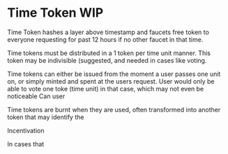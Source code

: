 # Time Token WIP
Time Token hashes a layer above timestamp and faucets free token to everyone requesting for past 12 hours if no other faucet in that time. 

Time tokens must be distributed in a 1 token per time unit manner. This token may be indivisible (suggested, and needed in cases like voting. 



Time tokens can either be issued from the moment a user passes one unit on, or simply minted and spent at the users request. User would only be able to vote one toke (time unit) in that case, which may not even be noticeable 
Can user 


Time tokens are burnt when they are used, often transformed into another token that may identify the 




Incentivation

In cases that 
<!--stackedit_data:
eyJoaXN0b3J5IjpbMzAyNzc3ODAxLC0zNDg4MDczNDAsMzg5NT
ExNDY5LC05MTY3OTY4NDgsLTgxODE2ODg0NSwxMTQxNjgxMjk1
XX0=
-->